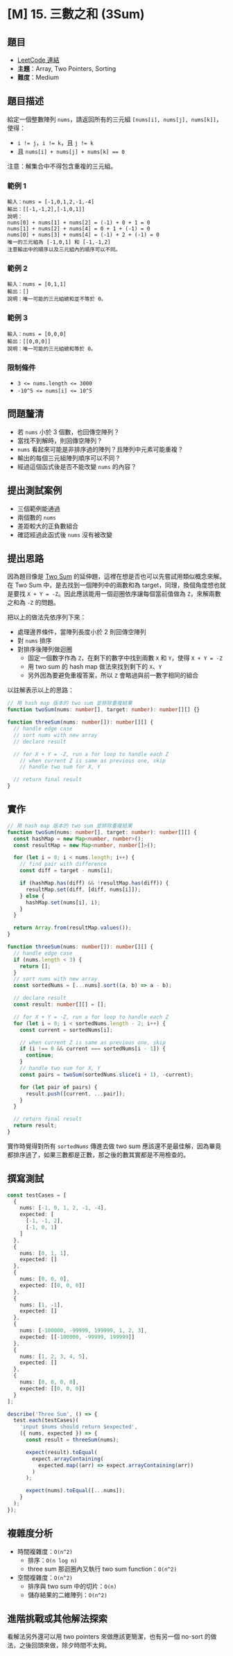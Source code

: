 # [M] 15. 三數之和 (3Sum)

## 題目

- [LeetCode 連結](https://leetcode.com/problems/3sum)
- **主題**：Array, Two Pointers, Sorting
- **難度**：Medium

## 題目描述

給定一個整數陣列 `nums`，請返回所有的三元組 `[nums[i], nums[j], nums[k]]`，使得：

- `i != j`，`i != k`，且 `j != k`
- 且 `nums[i] + nums[j] + nums[k] == 0`

注意：解集合中不得包含重複的三元組。

### 範例 1

```plain
輸入：nums = [-1,0,1,2,-1,-4]
輸出：[[-1,-1,2],[-1,0,1]]
說明：
nums[0] + nums[1] + nums[2] = (-1) + 0 + 1 = 0
nums[1] + nums[2] + nums[4] = 0 + 1 + (-1) = 0
nums[0] + nums[3] + nums[4] = (-1) + 2 + (-1) = 0
唯一的三元組為 [-1,0,1] 和 [-1,-1,2]
注意輸出中的順序以及三元組內的順序可以不同。
```

### 範例 2

```plain
輸入：nums = [0,1,1]
輸出：[]
說明：唯一可能的三元組總和並不等於 0。
```

### 範例 3

```plain
輸入：nums = [0,0,0]
輸出：[[0,0,0]]
說明：唯一可能的三元組總和等於 0。
```

### 限制條件

- `3 <= nums.length <= 3000`
- `-10^5 <= nums[i] <= 10^5`

## 問題釐清

- 若 `nums` 小於 3 個數，也回傳空陣列？
- 當找不到解時，則回傳空陣列？
- `nums` 看起來可能是非排序過的陣列？且陣列中元素可能重複？
- 輸出的每個三元組陣列順序可以不同？
- 經過這個函式後是否不能改變 `nums` 的內容？

## 提出測試案例

- 三個範例能通過
- 兩個數的 `nums`
- 差距較大的正負數組合
- 確認經過此函式後 `nums` 沒有被改變

## 提出思路

因為題目像是 [Two Sum](https://www.codefarmer.tw/topic/leetcode/1-two-sum) 的延伸題，這裡在想是否也可以先嘗試用類似概念來解。在 Two Sum 中，是去找到一個陣列中的兩數和為 target，同理，換個角度想也就是要找 `X + Y = -Z`。因此應該能用一個迴圈依序讓每個當前值做為 `Z`，來解兩數之和為 `-Z` 的問題。

把以上的做法先依序列下來：

- 處理邊界條件，當陣列長度小於 2 則回傳空陣列
- 對 `nums` 排序
- 對排序後陣列做迴圈
  - 固定一個數字作為 `Z`，在剩下的數字中找到兩數 `X` 和 `Y`，使得 `X + Y = -Z`
  - 用 two sum 的 hash map 做法來找到剩下的 `X`、`Y`
  - 另外因為要避免重複答案，所以 `Z` 會略過與前一數字相同的組合

以註解表示以上的思路：

```ts
// 用 hash map 版本的 two sum 並排除重複結果
function twoSum(nums: number[], target: number): number[][] {}

function threeSum(nums: number[]): number[][] {
  // handle edge case
  // sort nums with new array
  // declare result

  // for X + Y = -Z, run a for loop to handle each Z
    // when current Z is same as previous one, skip
    // handle two sum for X, Y

  // return final result
}
```

## 實作

```ts
// 用 hash map 版本的 two sum 並排除重複結果
function twoSum(nums: number[], target: number): number[][] {
  const hashMap = new Map<number, number>();
  const resultMap = new Map<number, number[]>();

  for (let i = 0; i < nums.length; i++) {
    // find pair with difference
    const diff = target - nums[i];

    if (hashMap.has(diff) && !resultMap.has(diff)) {
      resultMap.set(diff, [diff, nums[i]]);
    } else {
      hashMap.set(nums[i], i);
    }
  }

  return Array.from(resultMap.values());
}

function threeSum(nums: number[]): number[][] {
  // handle edge case
  if (nums.length < 3) {
    return [];
  }
  // sort nums with new array
  const sortedNums = [...nums].sort((a, b) => a - b);

  // declare result
  const result: number[][] = [];

  // for X + Y = -Z, run a for loop to handle each Z
  for (let i = 0; i < sortedNums.length - 2; i++) {
    const current = sortedNums[i];

    // when current Z is same as previous one, skip
    if (i !== 0 && current === sortedNums[i - 1]) {
      continue;
    }
    // handle two sum for X, Y
    const pairs = twoSum(sortedNums.slice(i + 1), -current);

    for (let pair of pairs) {
      result.push([current, ...pair]);
    }
  }

  // return final result
  return result;
}
```

實作時覺得對所有 `sortedNums` 傳進去做 two sum 應該還不是最佳解，因為畢竟都排序過了，如果三數都是正數，那之後的數其實都是不用檢查的。

## 撰寫測試

```ts
const testCases = [
  {
    nums: [-1, 0, 1, 2, -1, -4],
    expected: [
      [-1, -1, 2],
      [-1, 0, 1]
    ]
  },
  {
    nums: [0, 1, 1],
    expected: []
  },
  {
    nums: [0, 0, 0],
    expected: [[0, 0, 0]]
  },
  {
    nums: [1, -1],
    expected: []
  },
  {
    nums: [-100000, -99999, 199999, 1, 2, 3],
    expected: [[-100000, -99999, 199999]]
  },
  {
    nums: [1, 2, 3, 4, 5],
    expected: []
  },
  {
    nums: [0, 0, 0, 0],
    expected: [[0, 0, 0]]
  }
];

describe('Three Sum', () => {
  test.each(testCases)(
    'input $nums should return $expected',
    ({ nums, expected }) => {
      const result = threeSum(nums);

      expect(result).toEqual(
        expect.arrayContaining(
          expected.map((arr) => expect.arrayContaining(arr))
        )
      );

      expect(nums).toEqual([...nums]);
    }
  );
});
```

## 複雜度分析

- 時間複雜度：`O(n^2)`
  - 排序：`O(n log n)`
  - three sum 那迴圈內又執行 two sum function：`O(n^2)`
- 空間複雜度：`O(n^2)`
  - 排序與 two sum 中的切片：`O(n)`
  - 儲存結果的二維陣列：`O(n^2)`

## 進階挑戰或其他解法探索

看解法另外還可以用 two pointers 來做應該更簡潔，也有另一個 no-sort 的做法，之後回頭來做，除夕時間不太夠。
